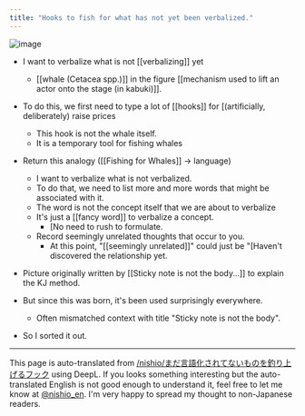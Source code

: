 ```yaml
---
title: "Hooks to fish for what has not yet been verbalized."
---
```


![image](https://gyazo.com/f6a26af4f454f6271512fd320aa27797/thumb/1000)
- I want to verbalize what is not [[verbalizing]] yet
    - [[whale (Cetacea spp.)]] in the figure [[mechanism used to lift an actor onto the stage (in kabuki)]].
- To do this, we first need to type a lot of [[hooks]] for [(artificially, deliberately) raise prices
    - This hook is not the whale itself.
    - It is a temporary tool for fishing whales
- Return this analogy ([[Fishing for Whales]] → language)
    - I want to verbalize what is not verbalized.
    - To do that, we need to list more and more words that might be associated with it.
    - The word is not the concept itself that we are about to verbalize
    - It's just a [[fancy word]] to verbalize a concept.
        - [No need to rush to formulate.
    - Record seemingly unrelated thoughts that occur to you.
        - At this point, "[[seemingly unrelated]]" could just be "[Haven't discovered the relationship yet.

- Picture originally written by [[Sticky note is not the body...]] to explain the KJ method.
- But since this was born, it's been used surprisingly everywhere.
    - Often mismatched context with title "Sticky note is not the body".
- So I sorted it out.

---
This page is auto-translated from [/nishio/まだ言語化されてないものを釣り上げるフック](https://scrapbox.io/nishio/まだ言語化されてないものを釣り上げるフック) using DeepL. If you looks something interesting but the auto-translated English is not good enough to understand it, feel free to let me know at [@nishio_en](https://twitter.com/nishio_en). I'm very happy to spread my thought to non-Japanese readers.
